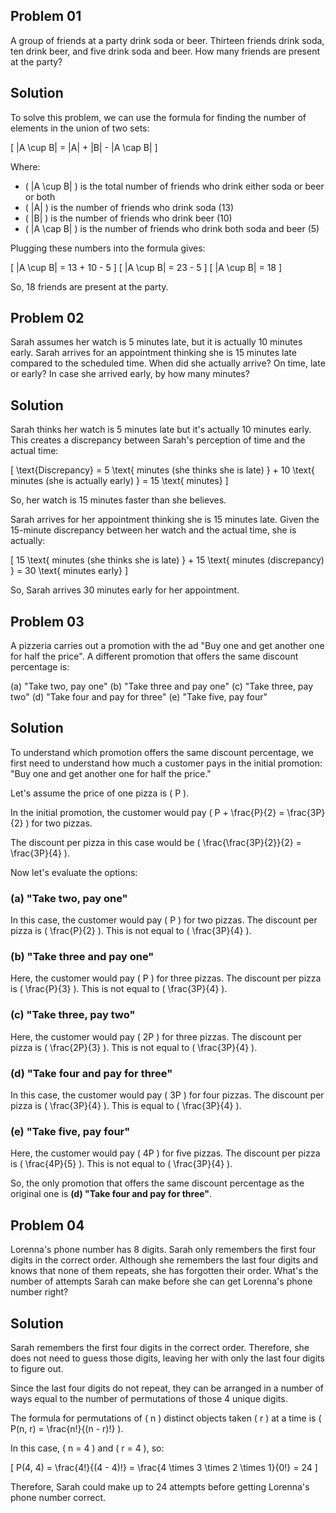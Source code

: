 ## Problem 01

A group of friends at a party drink soda or beer. Thirteen friends drink soda, ten drink beer, and five drink soda and beer. How many friends are present at the party?

## Solution

To solve this problem, we can use the formula for finding the number of elements in the union of two sets:

\[
|A \cup B| = |A| + |B| - |A \cap B|
\]

Where:
- \( |A \cup B| \) is the total number of friends who drink either soda or beer or both
- \( |A| \) is the number of friends who drink soda (13)
- \( |B| \) is the number of friends who drink beer (10)
- \( |A \cap B| \) is the number of friends who drink both soda and beer (5)

Plugging these numbers into the formula gives:

\[
|A \cup B| = 13 + 10 - 5
\]
\[
|A \cup B| = 23 - 5
\]
\[
|A \cup B| = 18
\]

So, 18 friends are present at the party.

## Problem 02

Sarah assumes her watch is 5 minutes late, but it is actually 10 minutes early. Sarah arrives for an appointment thinking she is 15 minutes late compared to the scheduled time. When did she actually arrive? On time, late or early? In case she arrived early, by how many minutes?

## Solution

Sarah thinks her watch is 5 minutes late but it's actually 10 minutes early. This creates a discrepancy between Sarah's perception of time and the actual time:

\[
\text{Discrepancy} = 5 \text{ minutes (she thinks she is late) } + 10 \text{ minutes (she is actually early) } = 15 \text{ minutes}
\]

So, her watch is 15 minutes faster than she believes.

Sarah arrives for her appointment thinking she is 15 minutes late. Given the 15-minute discrepancy between her watch and the actual time, she is actually:

\[
15 \text{ minutes (she thinks she is late) } + 15 \text{ minutes (discrepancy) } = 30 \text{ minutes early}
\]

So, Sarah arrives 30 minutes early for her appointment.

## Problem 03

A pizzeria carries out a promotion with the ad "Buy one and get another one for half the price". A different promotion that offers the same discount percentage is:

(a) "Take two, pay one"
(b) "Take three and pay one"
(c) "Take three, pay two"
(d) "Take four and pay for three"
(e) "Take five, pay four"

## Solution

To understand which promotion offers the same discount percentage, we first need to understand how much a customer pays in the initial promotion: "Buy one and get another one for half the price."

Let's assume the price of one pizza is \( P \).

In the initial promotion, the customer would pay \( P + \frac{P}{2} = \frac{3P}{2} \) for two pizzas.

The discount per pizza in this case would be \( \frac{\frac{3P}{2}}{2} = \frac{3P}{4} \).

Now let's evaluate the options:

### (a) "Take two, pay one"

In this case, the customer would pay \( P \) for two pizzas. The discount per pizza is \( \frac{P}{2} \). This is not equal to \( \frac{3P}{4} \).

### (b) "Take three and pay one"

Here, the customer would pay \( P \) for three pizzas. The discount per pizza is \( \frac{P}{3} \). This is not equal to \( \frac{3P}{4} \).

### (c) "Take three, pay two"

Here, the customer would pay \( 2P \) for three pizzas. The discount per pizza is \( \frac{2P}{3} \). This is not equal to \( \frac{3P}{4} \).

### (d) "Take four and pay for three"

In this case, the customer would pay \( 3P \) for four pizzas. The discount per pizza is \( \frac{3P}{4} \). This is equal to \( \frac{3P}{4} \).

### (e) "Take five, pay four"

Here, the customer would pay \( 4P \) for five pizzas. The discount per pizza is \( \frac{4P}{5} \). This is not equal to \( \frac{3P}{4} \).

So, the only promotion that offers the same discount percentage as the original one is **(d) "Take four and pay for three"**.

## Problem 04

Lorenna's phone number has 8 digits. Sarah only remembers the first four digits in the correct order. Although she remembers the last four digits and knows that none of them repeats, she has forgotten their order. What's the number of attempts Sarah can make before she can get Lorenna's phone number right?

## Solution

Sarah remembers the first four digits in the correct order. Therefore, she does not need to guess those digits, leaving her with only the last four digits to figure out.

Since the last four digits do not repeat, they can be arranged in a number of ways equal to the number of permutations of those 4 unique digits.

The formula for permutations of \( n \) distinct objects taken \( r \) at a time is \( P(n, r) = \frac{n!}{(n - r)!} \).

In this case, \( n = 4 \) and \( r = 4 \), so:

\[
P(4, 4) = \frac{4!}{(4 - 4)!} = \frac{4 \times 3 \times 2 \times 1}{0!} = 24
\]

Therefore, Sarah could make up to 24 attempts before getting Lorenna's phone number correct.

